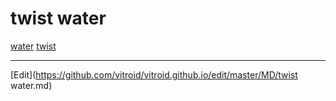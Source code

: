 # twist water



[](http://3.bp.blogspot.com/-sR0bha75Kb0/TWRoKFeor9I/AAAAAAAABOI/GYsJDI5xvn0/s1600/twist+water.jpg)

[water](water.md) [twist](twist.md)





----
[Edit](https://github.com/vitroid/vitroid.github.io/edit/master/MD/twist water.md)
